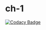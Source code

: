 # ch-1

[![Codacy Badge](https://api.codacy.com/project/badge/Grade/49596dd88bc84a54b794612ab659dcad)](https://app.codacy.com/app/dannylwe/ch-1?utm_source=github.com&utm_medium=referral&utm_content=dannylwe/ch-1&utm_campaign=Badge_Grade_Dashboard)
